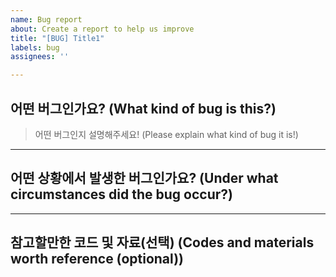 ```yaml
---
name: Bug report
about: Create a report to help us improve
title: "[BUG] Title1"
labels: bug
assignees: ''

---
```


## 어떤 버그인가요? (What kind of bug is this?)

> 어떤 버그인지 설명해주세요!  (Please explain what kind of bug it is!)

---

## 어떤 상황에서 발생한 버그인가요? (Under what circumstances did the bug occur?)

> 

---

## 참고할만한 코드 및 자료(선택) (Codes and materials worth reference (optional))
